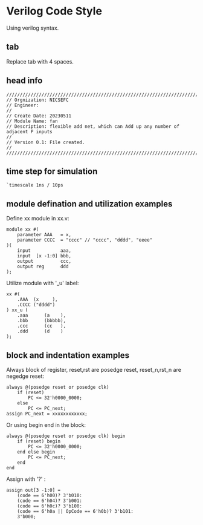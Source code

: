 # Verilog Code Style
Using verilog syntax.

## tab
Replace tab with 4 spaces.

## head info
```
//////////////////////////////////////////////////////////////////////////////////
// Orgnization: NICSEFC
// Engineer: 
// 
// Create Date: 20230511
// Module Name: fan
// Description: flexible add net, which can Add up any number of adjacent P inputs
// 
// Version 0.1: File created.
// 
//////////////////////////////////////////////////////////////////////////////////
```

## time step for simulation
```
`timescale 1ns / 10ps
```

## module defination and utilization examples
Define xx module in xx.v:
```
module xx #(
    parameter AAA   = x,
    parameter CCCC  = "cccc" // "cccc", "dddd", "eeee"
)(
    input           aaa,
    input  [x -1:0] bbb,
    output          ccc,
    output reg      ddd
);
```

Utilize module with '\_u' label:
```
xx #(
    .AAA  (x     ),
    .CCCC ("dddd")
) xx_u (
    .aaa      (a    ),
    .bbb      (bbbbb),
    .ccc      (cc   ),
    .ddd      (d    )
);
```

## block and indentation examples

Always block of register, reset,rst are posedge reset, reset_n,rst_n are negedge reset:
```
always @(posedge reset or posedge clk)
    if (reset)
        PC <= 32'h0000_0000;
    else
        PC <= PC_next;
assign PC_next = xxxxxxxxxxxx;
```

Or using begin end in the block:
```
always @(posedge reset or posedge clk) begin
    if (reset) begin
        PC <= 32'h0000_0000;
    end else begin
        PC <= PC_next;
    end
end
```

Assign with '?' : 
```
assign out[3 -1:0] = 
    (code == 6'h00)? 3'b010: 
    (code == 6'h04)? 3'b001: 
    (code == 6'h0c)? 3'b100: 
    (code == 6'h0a || OpCode == 6'h0b)? 3'b101: 
    3'b000;
````

